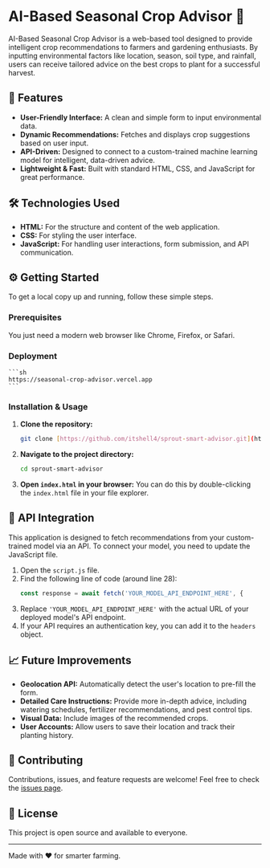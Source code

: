 # AI-Based Seasonal Crop Advisor 🌱

AI-Based Seasonal Crop Advisor is a web-based tool designed to provide intelligent crop recommendations to farmers and gardening enthusiasts. By inputting environmental factors like location, season, soil type, and rainfall, users can receive tailored advice on the best crops to plant for a successful harvest.

## 🚀 Features

* **User-Friendly Interface:** A clean and simple form to input environmental data.
* **Dynamic Recommendations:** Fetches and displays crop suggestions based on user input.
* **API-Driven:** Designed to connect to a custom-trained machine learning model for intelligent, data-driven advice.
* **Lightweight & Fast:** Built with standard HTML, CSS, and JavaScript for great performance.

## 🛠️ Technologies Used

* **HTML:** For the structure and content of the web application.
* **CSS:** For styling the user interface.
* **JavaScript:** For handling user interactions, form submission, and API communication.

## ⚙️ Getting Started

To get a local copy up and running, follow these simple steps.

### Prerequisites

You just need a modern web browser like Chrome, Firefox, or Safari.

### Deployment
    ```sh
    https://seasonal-crop-advisor.vercel.app
    ```
### Installation & Usage

1.  **Clone the repository:**
    ```sh
    git clone [https://github.com/itshell4/sprout-smart-advisor.git](https://github.com/itshell4/sprout-smart-advisor.git)
    ```
2.  **Navigate to the project directory:**
    ```sh
    cd sprout-smart-advisor
    ```
3.  **Open `index.html` in your browser:**
    You can do this by double-clicking the `index.html` file in your file explorer.

## 🔌 API Integration

This application is designed to fetch recommendations from your custom-trained model via an API. To connect your model, you need to update the JavaScript file.

1.  Open the `script.js` file.
2.  Find the following line of code (around line 28):
    ```javascript
    const response = await fetch('YOUR_MODEL_API_ENDPOINT_HERE', {
    ```
3.  Replace `'YOUR_MODEL_API_ENDPOINT_HERE'` with the actual URL of your deployed model's API endpoint.
4.  If your API requires an authentication key, you can add it to the `headers` object.

## 📈 Future Improvements

* **Geolocation API:** Automatically detect the user's location to pre-fill the form.
* **Detailed Care Instructions:** Provide more in-depth advice, including watering schedules, fertilizer recommendations, and pest control tips.
* **Visual Data:** Include images of the recommended crops.
* **User Accounts:** Allow users to save their location and track their planting history.

## 🤝 Contributing

Contributions, issues, and feature requests are welcome! Feel free to check the [issues page](https://github.com/itshell4/sprout-smart-advisor/issues).

## 📄 License

This project is open source and available to everyone.

---
Made with ❤️ for smarter farming.
